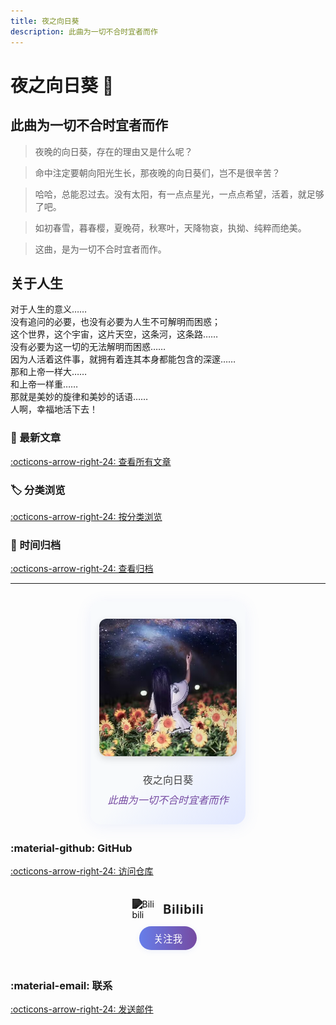 ```yaml
---
title: 夜之向日葵
description: 此曲为一切不合时宜者而作
---
```


# 夜之向日葵 🌻

<div class="grid" markdown>

<div class="card" markdown>

## 此曲为一切不合时宜者而作

> 夜晚的向日葵，存在的理由又是什么呢？

> 命中注定要朝向阳光生长，那夜晚的向日葵们，岂不是很辛苦？

> 哈哈，总能忍过去。没有太阳，有一点点星光，一点点希望，活着，就足够了吧。

> 如初春雪，暮春樱，夏晚荷，秋寒叶，天降物哀，执拗、纯粹而绝美。

> 这曲，是为一切不合时宜者而作。

</div>

<div class="card" markdown>

## 关于人生

对于人生的意义……  
没有追问的必要，也没有必要为人生不可解明而困惑；  
这个世界，这个宇宙，这片天空，这条河，这条路……  
没有必要为这一切的无法解明而困惑……  
因为人活着这件事，就拥有着连其本身都能包含的深邃……   
那和上帝一样大……   
和上帝一样重……   
那就是美妙的旋律和美妙的话语……  
人啊，幸福地活下去！  

</div>

</div>

<div class="grid" markdown>

<div class="card" markdown>

### 🎵 最新文章

[:octicons-arrow-right-24: 查看所有文章](blog/index.md)

</div>

<div class="card" markdown>

### 🏷️ 分类浏览

[:octicons-arrow-right-24: 按分类浏览](blog/categories.md)

</div>

<div class="card" markdown>

### 📅 时间归档

[:octicons-arrow-right-24: 查看归档](blog/archive.md)

</div>

</div>

---

<div style="display: flex; justify-content: center; margin: 2em 0;">
  <div class="card" style="max-width: 400px; padding: 2em 1em; background: linear-gradient(135deg, #f8fafc 60%, #e0e7ff 100%); border-radius: 18px; box-shadow: 0 4px 24px rgba(102,126,234,0.10); display: flex; flex-direction: column; align-items: center;">
    <img src="assets/HelianNuits.jpg" width="220" alt="HelianNuits" style="border-radius:12px;box-shadow:0 4px 12px rgba(0,0,0,0.13);margin-bottom:1.2em;" />
    <div style="font-size: 1.15em; color: #444; font-weight: 500; text-align: center; margin-top: 0.5em;">
      夜之向日葵<br>
      <span style="display:inline-block; margin-top:0.5em; color:#764ba2; font-style:italic; font-size:1em; font-weight:400;">
        此曲为一切不合时宜者而作
      </span>
    </div>
  </div>
</div>

<div class="grid" markdown>

<div class="card" markdown>

### :material-github: GitHub

[:octicons-arrow-right-24: 访问仓库](https://github.com/SXP-Simon/HelianNuits)

</div>

<div class="card" style="display: flex; align-items: center; justify-content: center; flex-direction: column; padding: 1.5em 0;">
  <div style="display: flex; align-items: center; gap: 0.7em; margin-bottom: 0.7em;">
    <img src="https://cdn.jsdelivr.net/npm/simple-icons@v11/icons/bilibili.svg" alt="Bilibili" width="40" style="filter: grayscale(1) brightness(0.2);" />
    <span style="font-size: 1.4em; font-weight: bold; letter-spacing: 1px;">Bilibili</span>
  </div>
  <a href="https://space.bilibili.com/609923881" target="_blank" style="display: inline-block; background: linear-gradient(90deg, #667eea 0%, #764ba2 100%); color: #fff; padding: 0.5em 1.5em; border-radius: 20px; font-size: 1.1em; font-weight: 500; text-decoration: none; box-shadow: 0 2px 8px rgba(102,126,234,0.10); transition: background 0.3s;">
    关注我
  </a>
</div>

<div class="card" markdown>

### :material-email: 联系

[:octicons-arrow-right-24: 发送邮件](mailto:Nighthelianthus@email.ncu.edu.cn)

</div>

</div>

